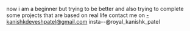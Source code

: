 now i am a beginner but trying to be better and also trying to complete some projects that are based on real life
contact me on -kanishkdeveshpatel@gmail.com
insta--@royal_kanishk_patel

